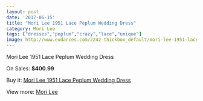 ```yaml
---
layout: post
date: '2017-06-15'
title: "Mori Lee 1951 Lace Peplum Wedding Dress"
category: Mori Lee
tags: ["dresses","peplum","crazy","lace","unique"]
image: http://www.eudances.com/2242-thickbox_default/mori-lee-1951-lace-peplum-wedding-dress.jpg
---
```

Mori Lee 1951 Lace Peplum Wedding Dress

On Sales: **$400.99**
<a href="https://www.eudances.com/en/mori-lee/749-mori-lee-1951-lace-peplum-wedding-dress.html"><amp-img layout="responsive" width="600" height="600" src="//www.eudances.com/2242-thickbox_default/mori-lee-1951-lace-peplum-wedding-dress.jpg" alt="Mori Lee 1951 Lace Peplum Wedding Dress 0" /></a>
<a href="https://www.eudances.com/en/mori-lee/749-mori-lee-1951-lace-peplum-wedding-dress.html"><amp-img layout="responsive" width="600" height="600" src="//www.eudances.com/2244-thickbox_default/mori-lee-1951-lace-peplum-wedding-dress.jpg" alt="Mori Lee 1951 Lace Peplum Wedding Dress 1" /></a>
<a href="https://www.eudances.com/en/mori-lee/749-mori-lee-1951-lace-peplum-wedding-dress.html"><amp-img layout="responsive" width="600" height="600" src="//www.eudances.com/2243-thickbox_default/mori-lee-1951-lace-peplum-wedding-dress.jpg" alt="Mori Lee 1951 Lace Peplum Wedding Dress 2" /></a>

Buy it: [Mori Lee 1951 Lace Peplum Wedding Dress](https://www.eudances.com/en/mori-lee/749-mori-lee-1951-lace-peplum-wedding-dress.html "Mori Lee 1951 Lace Peplum Wedding Dress")

View more: [Mori Lee](https://www.eudances.com/en/9-mori-lee "Mori Lee")